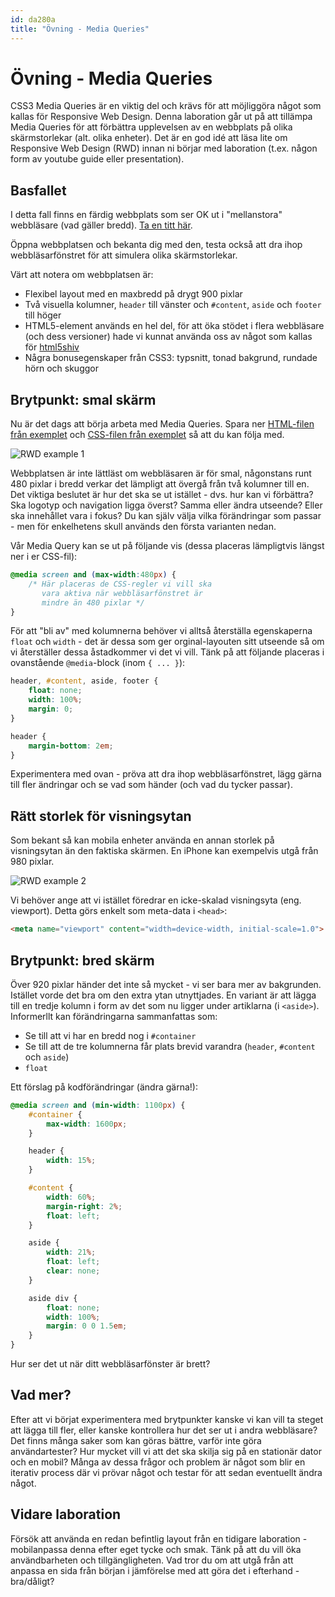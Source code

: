 ```yaml
---
id: da280a
title: "Övning - Media Queries"
---
```


# Övning - Media Queries

CSS3 Media Queries är en viktig del och krävs för att möjliggöra något som kallas för Responsive Web Design. Denna laboration går ut på att tillämpa Media Queries för att förbättra upplevelsen av en webbplats på olika skärmstorlekar (alt. olika enheter). Det är en god idé att läsa lite om Responsive Web Design (RWD) innan ni börjar med laboration (t.ex. någon form av youtube guide eller presentation).

## Basfallet

I detta fall finns en färdig webbplats som ser OK ut i "mellanstora" webbläsare (vad gäller bredd). [Ta en titt här](../material/assets/da280a_ex_rwd_html.html).

Öppna webbplatsen och bekanta dig med den, testa också att dra ihop webbläsarfönstret för att simulera olika skärmstorlekar.

Värt att notera om webbplatsen är:

* Flexibel layout med en maxbredd på drygt 900 pixlar
* Två visuella kolumner, `header` till vänster och `#content`, `aside` och `footer` till höger
* HTML5-element används en hel del, för att öka stödet i flera webbläsare (och dess versioner) hade vi kunnat använda oss av något som kallas för [html5shiv](https://github.com/afarkas/html5shiv)
* Några bonusegenskaper från CSS3: typsnitt, tonad bakgrund, rundade hörn och skuggor

## Brytpunkt: smal skärm

Nu är det dags att börja arbeta med Media Queries. Spara ner [HTML-filen från exemplet](../material/assets/da280a_ex_rwd_html.html) och [CSS-filen från exemplet](../assets/da280a_ex_rwd_html_files/screen.css) så att du kan följa med.

![RWD example 1](../material/assets/da280a_ex_rwd_bild1.png)

Webbplatsen är inte lättläst om webbläsaren är för smal, någonstans runt 480 pixlar i bredd verkar det lämpligt att övergå från två kolumner till en. Det viktiga beslutet är hur det ska se ut istället - dvs. hur kan vi förbättra? Ska logotyp och navigation ligga överst? Samma eller ändra utseende? Eller ska innehållet vara i fokus? Du kan själv välja vilka förändringar som passar - men för enkelhetens skull används den första varianten nedan.

Vår Media Query kan se ut på följande vis (dessa placeras lämpligtvis längst ner i er CSS-fil):

``` css
@media screen and (max-width:480px) {
    /* Här placeras de CSS-regler vi vill ska
       vara aktiva när webbläsarfönstret är 
       mindre än 480 pixlar */
}
```

För att "bli av" med kolumnerna behöver vi alltså återställa egenskaperna `float` och `width` - det är dessa som ger orginal-layouten sitt utseende så om vi återställer dessa åstadkommer vi det vi vill. Tänk på att följande placeras i ovanstående `@media`-block (inom `{ ... }`):

``` css
header, #content, aside, footer {
    float: none;
    width: 100%;
    margin: 0;
}

header {
    margin-bottom: 2em;
}
```

Experimentera med ovan - pröva att dra ihop webbläsarfönstret, lägg gärna till fler ändringar och se vad som händer (och vad du tycker passar).

## Rätt storlek för visningsytan

Som bekant så kan mobila enheter använda en annan storlek på visningsytan än den faktiska skärmen. En iPhone kan exempelvis utgå från 980 pixlar.

![RWD example 2](../material/assets/da280a_ex_rwd_bild2.jpg)

Vi behöver ange att vi istället föredrar en icke-skalad visningsyta (eng. viewport). Detta görs enkelt som meta-data i `<head>`:

``` html
<meta name="viewport" content="width=device-width, initial-scale=1.0">
```

## Brytpunkt: bred skärm

Över 920 pixlar händer det inte så mycket - vi ser bara mer av bakgrunden. Istället vorde det bra om den extra ytan utnyttjades. En variant är att lägga till en tredje kolumn i form av det som nu ligger under artiklarna (i `<aside>`). Informerllt kan förändringarna sammanfattas som:

* Se till att vi har en bredd nog i `#container`
* Se till att de tre kolumnerna får plats brevid varandra (`header`, `#content` och `aside`)
* `float`

Ett förslag på kodförändringar (ändra gärna!):

``` css
@media screen and (min-width: 1100px) {
    #container {
        max-width: 1600px;
    }

    header {
        width: 15%;
    }

    #content {
        width: 60%;
        margin-right: 2%;
        float: left;
    }

    aside {
        width: 21%;
        float: left;
        clear: none;
    }

    aside div {
        float: none;
        width: 100%;
        margin: 0 0 1.5em;
    }
}
```

Hur ser det ut när ditt webbläsarfönster är brett?

## Vad mer?

Efter att vi börjat experimentera med brytpunkter kanske vi kan vill ta steget att lägga till fler, eller kanske kontrollera hur det ser ut i andra webbläsare? Det finns många saker som kan göras bättre, varför inte göra användartester? Hur mycket vill vi att det ska skilja sig på en stationär dator och en mobil? Många av dessa frågor och problem är något som blir en iterativ process där vi prövar något och testar för att sedan eventuellt ändra något.

## Vidare laboration

Försök att använda en redan befintlig layout från en tidigare laboration - mobilanpassa denna efter eget tycke och smak. Tänk på att du vill öka användbarheten och tillgängligheten. Vad tror du om att utgå från att anpassa en sida från början i jämförelse med att göra det i efterhand - bra/dåligt?

